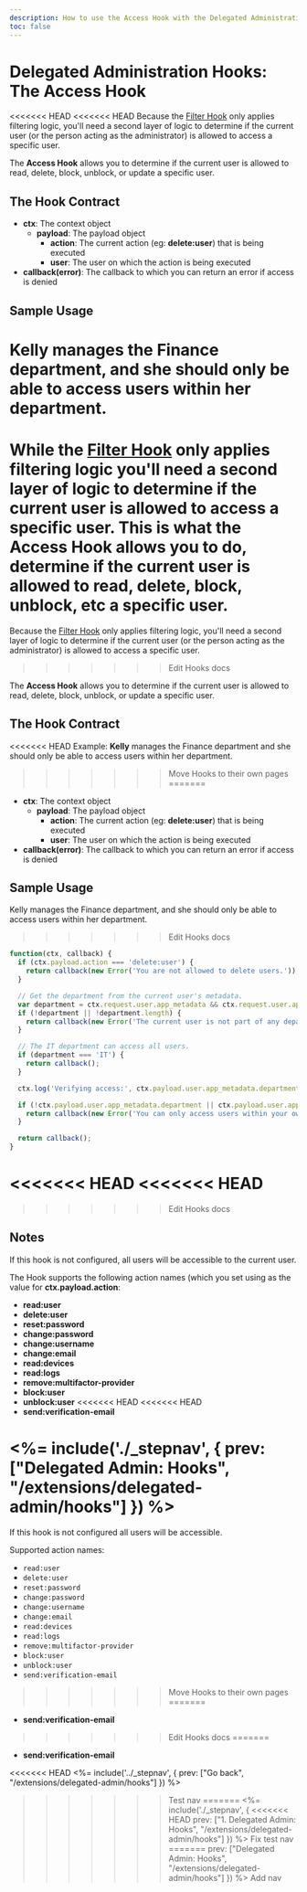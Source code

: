 ```yaml
---
description: How to use the Access Hook with the Delegated Administration
toc: false
---
```

# Delegated Administration Hooks: The Access Hook

<<<<<<< HEAD
<<<<<<< HEAD
Because the [Filter Hook](/extensions/delegated-admin-hooks/filter) only applies filtering logic, you'll need a second layer of logic to determine if the current user (or the person acting as the administrator) is allowed to access a specific user. 

The **Access Hook** allows you to determine if the current user is allowed to read, delete, block, unblock, or update a specific user.

## The Hook Contract

 - **ctx**: The context object
   - **payload**: The payload object
     - **action**: The current action (eg: **delete:user**) that is being executed
     - **user**: The user on which the action is being executed
 - **callback(error)**: The callback to which you can return an error if access is denied

## Sample Usage

Kelly manages the Finance department, and she should only be able to access users within her department.
=======
While the [Filter Hook](/extensions/delegated-admin-hooks/filter) only applies filtering logic you'll need a second layer of logic to determine if the current user is allowed to access a specific user. This is what the **Access Hook** allows you to do, determine if the current user is allowed to read, delete, block, unblock, etc a specific user.
=======
Because the [Filter Hook](/extensions/delegated-admin-hooks/filter) only applies filtering logic, you'll need a second layer of logic to determine if the current user (or the person acting as the administrator) is allowed to access a specific user. 
>>>>>>> Edit Hooks docs

The **Access Hook** allows you to determine if the current user is allowed to read, delete, block, unblock, or update a specific user.

## The Hook Contract

<<<<<<< HEAD
Example: **Kelly** manages the Finance department and she should only be able to access users within her department.
>>>>>>> Move Hooks to their own pages
=======
 - **ctx**: The context object
   - **payload**: The payload object
     - **action**: The current action (eg: **delete:user**) that is being executed
     - **user**: The user on which the action is being executed
 - **callback(error)**: The callback to which you can return an error if access is denied

## Sample Usage

Kelly manages the Finance department, and she should only be able to access users within her department.
>>>>>>> Edit Hooks docs

```js
function(ctx, callback) {
  if (ctx.payload.action === 'delete:user') {
    return callback(new Error('You are not allowed to delete users.'));
  }

  // Get the department from the current user's metadata.
  var department = ctx.request.user.app_metadata && ctx.request.user.app_metadata.department;
  if (!department || !department.length) {
    return callback(new Error('The current user is not part of any department.'));
  }

  // The IT department can access all users.
  if (department === 'IT') {
    return callback();
  }

  ctx.log('Verifying access:', ctx.payload.user.app_metadata.department, department);

  if (!ctx.payload.user.app_metadata.department || ctx.payload.user.app_metadata.department !== department) {
    return callback(new Error('You can only access users within your own department.'));
  }

  return callback();
}
```

<<<<<<< HEAD
<<<<<<< HEAD
=======
>>>>>>> Edit Hooks docs
## Notes

If this hook is not configured, all users will be accessible to the current user.

The Hook supports the following action names (which you set using as the value for **ctx.payload.action**:

- **read:user**
- **delete:user**
- **reset:password**
- **change:password**
- **change:username**
- **change:email**
- **read:devices**
- **read:logs**
- **remove:multifactor-provider**
- **block:user**
- **unblock:user**
<<<<<<< HEAD
<<<<<<< HEAD
- **send:verification-email**

<%= include('./_stepnav', {
 prev: ["Delegated Admin: Hooks", "/extensions/delegated-admin/hooks"]
}) %>
=======
If this hook is not configured all users will be accessible.

Supported action names:

 - `read:user`
 - `delete:user`
 - `reset:password`
 - `change:password`
 - `change:username`
 - `change:email`
 - `read:devices`
 - `read:logs`
 - `remove:multifactor-provider`
 - `block:user`
 - `unblock:user`
 - `send:verification-email`
>>>>>>> Move Hooks to their own pages
=======
- **send:verification-email**
>>>>>>> Edit Hooks docs
=======
- **send:verification-email**

<<<<<<< HEAD
<%= include('../_stepnav', {
 prev: ["Go back", "/extensions/delegated-admin/hooks"]
}) %>
>>>>>>> Test nav
=======
<%= include('./_stepnav', {
<<<<<<< HEAD
 prev: ["1. Delegated Admin: Hooks", "/extensions/delegated-admin/hooks"]
}) %>
>>>>>>> Fix test nav
=======
 prev: ["Delegated Admin: Hooks", "/extensions/delegated-admin/hooks"]
}) %>
>>>>>>> Add nav
